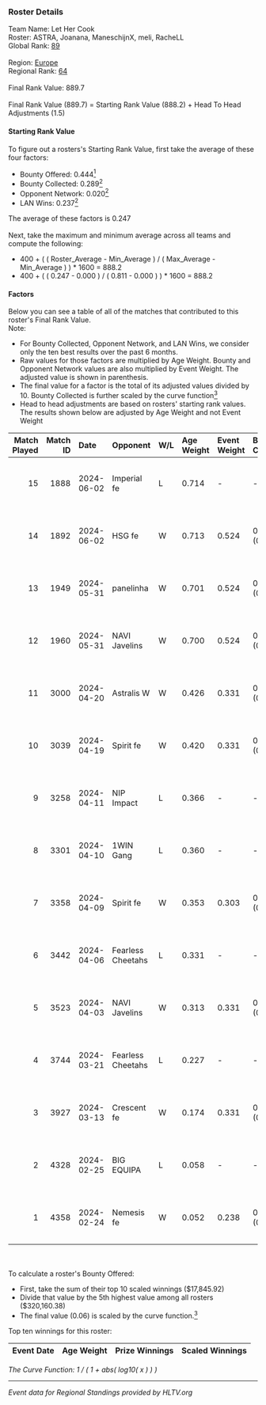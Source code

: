 ### Roster Details<br />
Team Name: Let Her Cook<br />
Roster: ASTRA, Joanana, ManeschijnX, meli, RacheLL<br />
Global Rank: [89](../../standings_global_2024_08_14.md)<br />
<br />
Region: [Europe]( ../../standings_europe_2024_08_14.md)<br />
Regional Rank: [64]( ../../standings_europe_2024_08_14.md)<br />
<br />
Final Rank Value:  889.7<br />
<br />
Final Rank Value (889.7) = Starting Rank Value (888.2) + Head To Head Adjustments (1.5)<br />

#### Starting Rank Value<br />
To figure out a rosters's Starting Rank Value, first take the average of these four factors:<br />
- Bounty Offered: 0.444[<sup>1</sup>](#table2)
- Bounty Collected: 0.289[<sup>2</sup>](#table1)
- Opponent Network: 0.020[<sup>2</sup>](#table1)
- LAN Wins: 0.237[<sup>2</sup>](#table1)

The average of these factors is 0.247<br />
<br />
Next, take the maximum and minimum average across all teams and compute the following:<br />
- 400 + ( ( Roster_Average - Min_Average ) / ( Max_Average - Min_Average ) ) * 1600 = 888.2
- 400 + ( ( 0.247 - 0.000 ) / ( 0.811 - 0.000 ) ) * 1600 = 888.2


#### Factors<br />
Below you can see a table of all of the matches that contributed to this roster's Final Rank Value.<br />
Note:<br />

- For Bounty Collected, Opponent Network, and LAN Wins, we consider only the ten best results over the past 6 months.
- Raw values for those factors are multiplied by Age Weight. Bounty and Opponent Network values are also multiplied by Event Weight. The adjusted value is shown in parenthesis.
- The final value for a factor is the total of its adjusted values divided by 10. Bounty Collected is further scaled by the curve function[<sup>3</sup>](#curveFunction)
- Head to head adjustments are based on rosters' starting rank values. The results shown below are adjusted by Age Weight and not Event Weight
<span id="table1"></span><br />


| Match Played | Match ID | Date       | Opponent          | W/L | Age Weight | Event Weight | Bounty Collected | Opponent Network | LAN Wins  | H2H Adj. | Roster                                     |
| -: | -: | :- | :- | :- | :- | :- | :- | :- | :- | -: | :- |
|           15 |     1888 | 2024-06-02 | Imperial fe       | L   | 0.714      | -            | -                | -                | -         |    -7.74 | ASTRA, Joanana, ManeschijnX, meli, RacheLL |
|           14 |     1892 | 2024-06-02 | HSG fe            | W   | 0.713      | 0.524        | 0.029 (0.011)    | 0.099 (0.037)    | 1 (0.713) |     8.79 | ASTRA, Joanana, ManeschijnX, meli, RacheLL |
|           13 |     1949 | 2024-05-31 | panelinha         | W   | 0.701      | 0.524        | 0.030 (0.011)    | 0.127 (0.047)    | 1 (0.701) |     9.44 | ASTRA, Joanana, ManeschijnX, meli, RacheLL |
|           12 |     1960 | 2024-05-31 | NAVI Javelins     | W   | 0.700      | 0.524        | 0.024 (0.009)    | 0.158 (0.058)    | 1 (0.700) |     9.77 | ASTRA, Joanana, ManeschijnX, meli, RacheLL |
|           11 |     3000 | 2024-04-20 | Astralis W        | W   | 0.426      | 0.331        | 0.002 (0.000)    | 0.050 (0.007)    | 0 (0.000) |     3.07 | ASTRA, Joanana, ManeschijnX, meli, RacheLL |
|           10 |     3039 | 2024-04-19 | Spirit fe         | W   | 0.420      | 0.331        | 0.005 (0.001)    | 0.129 (0.018)    | 0 (0.000) |     2.86 | ASTRA, Joanana, ManeschijnX, meli, RacheLL |
|            9 |     3258 | 2024-04-11 | NIP Impact        | L   | 0.366      | -            | -                | -                | -         |    -8.18 | ASTRA, Joanana, kezziwow, meli, RacheLL    |
|            8 |     3301 | 2024-04-10 | 1WIN Gang         | L   | 0.360      | -            | -                | -                | -         |    -9.00 | ASTRA, Joanana, kezziwow, meli, RacheLL    |
|            7 |     3358 | 2024-04-09 | Spirit fe         | W   | 0.353      | 0.303        | 0.005 (0.001)    | 0.129 (0.014)    | 0 (0.000) |     2.37 | ASTRA, Joanana, kezziwow, meli, RacheLL    |
|            6 |     3442 | 2024-04-06 | Fearless Cheetahs | L   | 0.331      | -            | -                | -                | -         |    -8.00 | ASTRA, Joanana, kezziwow, meli, RacheLL    |
|            5 |     3523 | 2024-04-03 | NAVI Javelins     | W   | 0.313      | 0.331        | 0.024 (0.002)    | 0.158 (0.016)    | 0 (0.000) |     3.71 | ASTRA, Joanana, kezziwow, meli, RacheLL    |
|            4 |     3744 | 2024-03-21 | Fearless Cheetahs | L   | 0.227      | -            | -                | -                | -         |    -5.57 | Joanana, kezziwow, meli, RacheLL, suns1de  |
|            3 |     3927 | 2024-03-13 | Crescent fe       | W   | 0.174      | 0.331        | 0.004 (0.000)    | 0.075 (0.004)    | 0 (0.000) |     1.16 | Joanana, kezziwow, meli, RacheLL, suns1de  |
|            2 |     4328 | 2024-02-25 | BIG EQUIPA        | L   | 0.058      | -            | -                | -                | -         |    -1.26 | Joanana, kezziwow, meli, RacheLL, suns1de  |
|            1 |     4358 | 2024-02-24 | Nemesis fe        | W   | 0.052      | 0.238        | 0.000 (0.000)    | 0.000 (0.000)    | 0 (0.000) |     0.10 | Joanana, kezziwow, meli, RacheLL, suns1de  |

<br />
<span id="table2"></span><br />
To calculate a roster's Bounty Offered:<br />

- First, take the sum of their top 10 scaled winnings ($17,845.92)
- Divide that value by the 5th highest value among all rosters ($320,160.38)
- The final value (0.06) is scaled by the curve function.[<sup>3</sup>](#curveFunction)

Top ten winnings for this roster:<br />

| Event Date | Age Weight | Prize Winnings | Scaled Winnings |
| :- | -: | :- | :- |


<span id="curveFunction"></span>_The Curve Function: 1 / ( 1 + abs( log10( x ) ) )_<br />

---
_Event data for Regional Standings provided by HLTV.org_<br />
